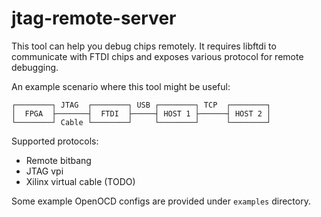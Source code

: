 # jtag-remote-server

This tool can help you debug chips remotely. It requires libftdi to communicate with FTDI chips and exposes various protocol for remote debugging.

An example scenario where this tool might be useful:

```
┌────────┐ JTAG  ┌────────┐ USB ┌────────┐ TCP  ┌────────┐
│  FPGA  ├───────┤  FTDI  ├─────┤ HOST 1 ├──────┤ HOST 2 │
└────────┘ Cable └────────┘     └────────┘      └────────┘
```

Supported protocols:

- Remote bitbang
- JTAG vpi
- Xilinx virtual cable (TODO)

Some example OpenOCD configs are provided under `examples` directory.
